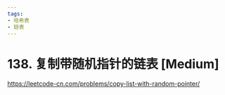 ```yaml
---
tags:
- 哈希表
- 链表
---
```


# 138. 复制带随机指针的链表 [Medium]

<https://leetcode-cn.com/problems/copy-list-with-random-pointer/>
